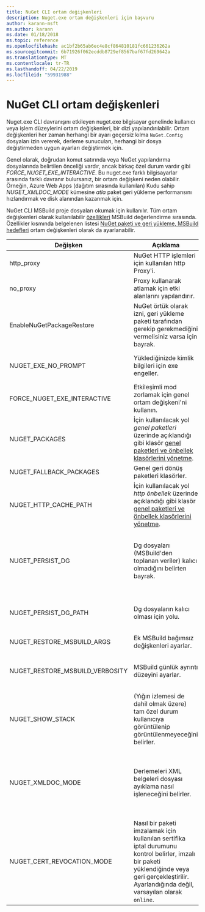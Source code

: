 ```yaml
---
title: NuGet CLI ortam değişkenleri
description: Nuget.exe ortam değişkenleri için başvuru
author: karann-msft
ms.author: karann
ms.date: 01/18/2018
ms.topic: reference
ms.openlocfilehash: ac1bf2b65ab6ec4e8cf864810181fc661236262a
ms.sourcegitcommit: 6b71926f062ecddb8729ef8567baf67fd269642a
ms.translationtype: MT
ms.contentlocale: tr-TR
ms.lasthandoff: 04/22/2019
ms.locfileid: "59931988"
---
```

# <a name="nuget-cli-environment-variables"></a>NuGet CLI ortam değişkenleri

Nuget.exe CLI davranışını etkileyen nuget.exe bilgisayar genelinde kullanıcı veya işlem düzeylerini ortam değişkenleri, bir dizi yapılandırılabilir. Ortam değişkenleri her zaman herhangi bir ayarı geçersiz kılma `NuGet.Config` dosyaları izin vererek, derleme sunucuları, herhangi bir dosya değiştirmeden uygun ayarları değiştirmek için.

Genel olarak, doğrudan komut satırında veya NuGet yapılandırma dosyalarında belirtilen önceliği vardır, ancak birkaç özel durum vardır gibi *FORCE_NUGET_EXE_INTERACTIVE*. Bu nuget.exe farklı bilgisayarlar arasında farklı davranır bulursanız, bir ortam değişkeni neden olabilir. Örneğin, Azure Web Apps (dağıtım sırasında kullanılan) Kudu sahip *NUGET_XMLDOC_MODE* kümesine *atla* paket geri yükleme performansını hızlandırmak ve disk alanından kazanmak için.

NuGet CLI MSBuild proje dosyaları okumak için kullanılır. Tüm ortam değişkenleri olarak kullanılabilir [özellikleri](/visualstudio/msbuild/msbuild-command-line-reference) MSBuild değerlendirme sırasında.
Özellikler kısmında belgelenen listesi [NuGet paketi ve geri yükleme, MSBuild hedefleri](../reference/msbuild-targets.md#restore-properties) ortam değişkenleri olarak da ayarlanabilir.

| Değişken | Açıklama | Açıklamalar |
| --- | --- | --- |
| http_proxy | NuGet HTTP işlemleri için kullanılan http Proxy'i. | Bu olarak belirtilecek `http://<username>:<password>@proxy.com`. |
| no_proxy | Proxy kullanarak atlamak için etki alanlarını yapılandırır. | Etki alanları (,) virgülle ayrılmış olarak belirtildi. |
| EnableNuGetPackageRestore | NuGet örtük olarak izni, geri yükleme paketi tarafından gerekip gerekmediğini vermelisiniz varsa için bayrak. | Belirtilen bayrak olarak kabul edildiği *true* veya *1*, bayrak olarak kabul başka bir değer ayarlanmadı. |
| NUGET_EXE_NO_PROMPT | Yüklediğinizde kimlik bilgileri için exe engeller. | Null veya boş dize değerlendirilir dışında herhangi bir değer bu bayrak kümesi/true. |
| FORCE_NUGET_EXE_INTERACTIVE | Etkileşimli mod zorlamak için genel ortam değişkeni'ni kullanın. | Null veya boş dize değerlendirilir dışında herhangi bir değer bu bayrak kümesi/true. |
| NUGET_PACKAGES | İçin kullanılacak yol *genel paketleri* üzerinde açıklandığı gibi klasör [genel paketleri ve önbellek klasörlerini yönetme](../consume-packages/managing-the-global-packages-and-cache-folders.md). | Mutlak yol belirtildi. |
| NUGET_FALLBACK_PACKAGES | Genel geri dönüş paketleri klasörler. | Noktalı virgülle (;) ayrılmış mutlak klasör yolları. |
| NUGET_HTTP_CACHE_PATH | İçin kullanılacak yol *http önbellek* üzerinde açıklandığı gibi klasör [genel paketleri ve önbellek klasörlerini yönetme](../consume-packages/managing-the-global-packages-and-cache-folders.md). | Mutlak yol belirtildi. |
| NUGET_PERSIST_DG | Dg dosyaları (MSBuild'den toplanan veriler) kalıcı olmadığını belirten bayrak. | Belirtildiği şekilde *true* veya *false* (varsayılan), NUGET_PERSIST_DG_PATH ayarlanmamış olması halinde, geçici dizine (geçerli ortam temp dizini klasöründe NuGetScratch) depolanır. |
| NUGET_PERSIST_DG_PATH | Dg dosyaların kalıcı olması için yolu. | Mutlak yol belirtilen, bu seçenek, yalnızca kullanılan zaman *NUGET_PERSIST_DG* ayarlanır true. |
| NUGET_RESTORE_MSBUILD_ARGS | Ek MSBuild bağımsız değişkenleri ayarlar. | |
| NUGET_RESTORE_MSBUILD_VERBOSITY | MSBuild günlük ayrıntı düzeyini ayarlar. | Varsayılan değer *sessiz* ("/ v: q"). Olası değerler *q [uiet]*, *m [en az sıfır]*, *n [ormal]*, *d [ayrıntılı]*, ve *tanı [tanısı]*. |
| NUGET_SHOW_STACK | (Yığın izlemesi de dahil olmak üzere) tam özel durum kullanıcıya görüntülenip görüntülenmeyeceğini belirler. | Belirtildiği şekilde *true* veya *false* (varsayılan). |
| NUGET_XMLDOC_MODE | Derlemeleri XML belgeleri dosyası ayıklama nasıl işleneceğini belirler. | Desteklenen modlar *atla* (XML belge dosyalarını ayıklamak değil), *sıkıştırma* (zip arşivi olarak XML belge dosyalarını depolamak) veya *hiçbiri* (varsayılan, normal XML belge dosyalarını kabul dosyaları). |
| NUGET_CERT_REVOCATION_MODE | Nasıl bir paketi imzalamak için kullanılan sertifika iptal durumunu kontrol belirler, imzalı bir paketi yüklendiğinde veya geri gerçekleştirilir. Ayarlandığında değil, varsayılan olarak `online`.| Olası değerler *çevrimiçi* (varsayılan), *çevrimdışı*.  İlgili [NU3028](../reference/errors-and-warnings/NU3028.md) |


